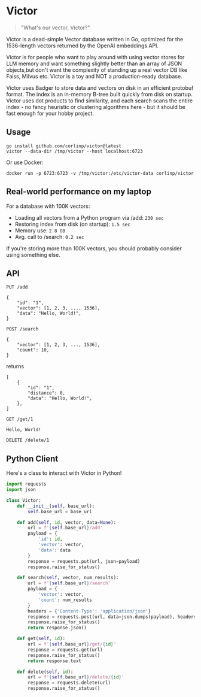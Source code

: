 # Victor

> "What's our vector, Victor?"

Victor is a dead-simple Vector database written in Go, optimized for the 1536-length vectors returned by the OpenAI embeddings API.

Victor is for people who want to play around with using vector stores for LLM memory and want something slightly better than an array of JSON objects,but don't want the complexity of standing up a real vector DB like Faiss, Milvus etc. Victor is a toy and NOT a production-ready database.

Victor uses Badger to store data and vectors on disk in an efficient protobuf format. The index is an in-memory B-tree built quickly from disk on startup. Victor uses dot products to find similarity, and each search scans the entire index - no fancy heuristic or clustering algorithms here - but it should be fast enough for your hobby project.

## Usage

```
go install github.com/corlinp/victor@latest
victor --data-dir /tmp/victor --host localhost:6723
```

Or use Docker:

```
docker run -p 6723:6723 -v /tmp/victor:/etc/victor-data corlinp/victor
```

## Real-world performance on my laptop

For a database with 100K vectors:
- Loading all vectors from a Python program via /add: `230 sec`
- Restoring index from disk (on startup): `1.5 sec`
- Memory use: `2.8 GB`
- Avg. call to /search: `0.2 sec`

If you're storing more than 100K vectors, you should probably consider using something else.


## API

`PUT /add`

```
{
    "id": "1",
    "vector": [1, 2, 3, ..., 1536],
    "data": "Hello, World!",
}
```

`POST /search`

```
{
    "vector": [1, 2, 3, ..., 1536],
    "count": 10,
}
```

returns
```
[
    {
        "id": "1",
        "distance": 0,
        "data": "Hello, World!",
    },
]
```

`GET /get/1`

```
Hello, World!
```

`DELETE /delete/1`

## Python Client

Here's a class to interact with Victor in Python!

```python
import requests
import json

class Victor:
    def __init__(self, base_url):
        self.base_url = base_url

    def add(self, id, vector, data=None):
        url = f'{self.base_url}/add'
        payload = {
            'id': id,
            'vector': vector,
            'data': data
        }
        response = requests.put(url, json=payload)
        response.raise_for_status()

    def search(self, vector, num_results):
        url = f'{self.base_url}/search'
        payload = {
            'vector': vector,
            'count': num_results
        }
        headers = {'Content-Type': 'application/json'}
        response = requests.post(url, data=json.dumps(payload), headers=headers)
        response.raise_for_status()
        return response.json()

    def get(self, id):
        url = f'{self.base_url}/get/{id}'
        response = requests.get(url)
        response.raise_for_status()
        return response.text

    def delete(self, id):
        url = f'{self.base_url}/delete/{id}'
        response = requests.delete(url)
        response.raise_for_status()
```
